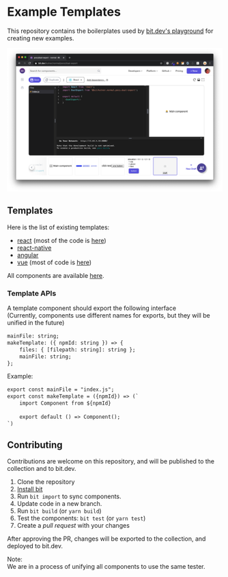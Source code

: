 # Example Templates

This repository contains the boilerplates used by [bit.dev's playground](https://docs.bit.dev/docs/bit-dev#component-playground) for creating new examples.  

![screenshot](./screenshot.png)

## Templates
Here is the list of existing templates:
* [react](./components/template/react/react-template.ts) (most of the code is [here](./components/default-generator/react/react/react-default-code.ts))
* [react-native](./components/template/react-native/index.ts)
* [angular](./components/template/angular/ng-template-generator.ts)
* [vue](./components/template/vue/vue-template.ts) (most of code is [here](./components/default-generator/vue/vue-default-code.ts))

All components are available [here](https://bit.dev/bit/javascript?namespaces=template).

### Template APIs
A template component should export the following interface  
(Currently, components use different names for exports, but they will be unified in the future)

```tsx
mainFile: string;
makeTemplate: ({ npmId: string }) => {
	files: { [filepath: string]: string };
	mainFile: string;
};
```

Example:
```tsx
export const mainFile = "index.js";
export const makeTemplate = ({npmId}) => (`
	import Component from ${npmId}
	
	export default () => Component();
`)
```

## Contributing

Contributions are welcome on this repository, and will be published to the collection and to bit.dev. 

1. Clone the repository
1. [Install bit](https://docs.bit.dev/docs/installation)
1. Run `bit import` to sync components.
1. Update code in a new branch.
1. Run `bit build` (or `yarn build`)
1. Test the components: `bit test` (or `yarn test`)
1. Create a *pull request* with your changes

After approving the PR, changes will be exported to the collection, and deployed to bit.dev.  

Note:  
We are in a process of unifying all components to use the same tester. 
